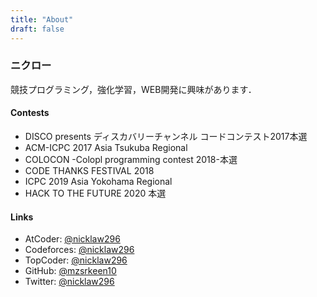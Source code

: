 ```yaml
---
title: "About"
draft: false
---
```


### ニクロー

競技プログラミング，強化学習，WEB開発に興味があります．

#### Contests

- DISCO presents ディスカバリーチャンネル コードコンテスト2017本選
- ACM-ICPC 2017 Asia Tsukuba Regional
- COLOCON -Colopl programming contest 2018-本選
- CODE THANKS FESTIVAL 2018
- ICPC 2019 Asia Yokohama Regional
- HACK TO THE FUTURE 2020 本選

#### Links

- AtCoder: [@nicklaw296](http://atcoder.jp/user/nicklaw296 "AtCoder")
- Codeforces: [@nicklaw296](http://codeforces.com/profile/nicklaw296 "Codeforces")
- TopCoder: [@nicklaw296](https://www.topcoder.com/members/nicklaw296/ "TopCoder")
- GitHub: [@mzsrkeen10](https://github.com/mzsrkeen10 "GitHub")
- Twitter: [@nicklaw296](https://twitter.com/nicklaw296 "Twitter")

